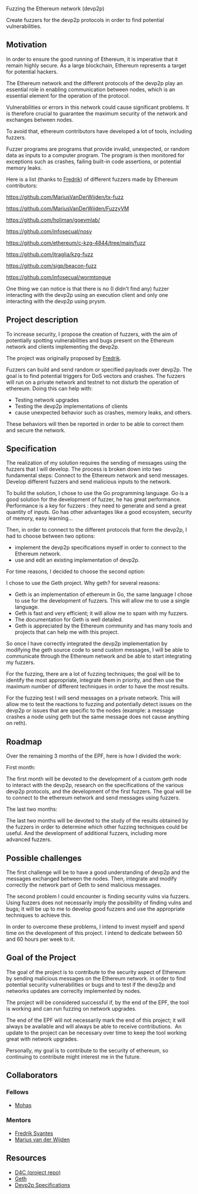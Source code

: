 Fuzzing the Ethereum network (devp2p)

Create fuzzers for the devp2p protocols in order to find potential vulnerabilities.

## Motivation

In order to ensure the good running of Ethereum, it is imperative that it remain highly secure. As a large blockchain, Ethereum represents a target for potential hackers.

The Ethereum network and the different protocols of the devp2p play an essential role in enabling communication between nodes, which is an essential element for the operation of the protocol.

Vulnerabilities or errors in this network could cause significant problems. It is therefore crucial to guarantee the maximum security of the network and exchanges between nodes.

To avoid that, ethereum contributors have developed a lot of tools, including fuzzers.

Fuzzer programs are programs that provide invalid, unexpected, or random data as inputs to a computer program. The program is then monitored for exceptions such as crashes, failing built-in code assertions, or potential memory leaks.

Here is a list (thanks to [Fredrik](https://github.com/fredriksvantes)) of different fuzzers made by Ethereum contributors:

https://github.com/MariusVanDerWijden/tx-fuzz

https://github.com/MariusVanDerWijden/FuzzyVM

https://github.com/holiman/goevmlab/

https://github.com/infosecual/nosy

https://github.com/ethereum/c-kzg-4844/tree/main/fuzz

https://github.com/jtraglia/kzg-fuzz

https://github.com/sigp/beacon-fuzz

https://github.com/infosecual/wormtongue

One thing we can notice is that there is no (I didn't find any) fuzzer interacting with the devp2p using an execution client and only one interacting with the devp2p using prysm.


## Project description

To increase security, I propose the creation of fuzzers, with the aim of potentially spotting vulnerabilities and bugs present on the Ethereum network and clients implementing the devp2p.

The project was originally proposed by [Fredrik](https://github.com/eth-protocol-fellows/cohort-four/blob/master/projects/project-ideas.md#fuzzing).

Fuzzers can build and send random or specified payloads over devp2p. The goal is to find potential triggers for DoS vectors and crashes. The fuzzers will run on a private network and testnet to not disturb the operation of ethereum.
Doing this can help with:
- Testing network upgrades
- Testing the devp2p implementations of clients
- cause unexpected behavior such as crashes, memory leaks, and others.


These behaviors will then be reported in order to be able to correct them and secure the network.




## Specification


The realization of my solution requires the sending of messages using the fuzzers that I will develop. The process is broken down into two fundamental steps:
Connect to the Ethereum network and send messages.
Develop different fuzzers and send malicious inputs to the network.


To build the solution, I chose to use the Go programming language.
Go is a good solution for the development of fuzzer, he has great performance. Performance is a key for fuzzers : they need to generate and send a great quantity of inputs. Go has other advantages like a good ecosystem, security of memory, easy learning...

Then, in order to connect to the different protocols that form the devp2p, I had to choose between two options:

- implement the devp2p specifications myself in order to connect to the Ethereum network.
- use and edit an existing implementation of devp2p.

For time reasons, I decided to choose the second option:

I chose to use the Geth project.
Why geth? for several reasons:
- Geth is an implementation of ethereum in Go, the same language I chose to use for the development of fuzzers. This will allow me to use a single language.
- Geth is fast and very efficient; it will allow me to spam with my fuzzers.
- The documentation for Geth is well detailed.
- Geth is appreciated by the Ethereum community and has many tools and projects that can help me with this project.

So once I have correctly integrated the devp2p implementation by modifying the geth source code to send custom messages, I will be able to communicate through the Ethereum network and be able to start integrating my fuzzers.

For the fuzzing, there are a lot of fuzzing techniques; the goal will be to identify the most appropriate, integrate them in priority, and then use the maximum number of different techniques in order to have the most results.

For the fuzzing test I will send messages on a private network. This will allow me to test the  reactions to fuzzing and potentially detect issues on the devp2p or issues that are specific to the nodes (example: a message crashes a node using geth but the same message does not cause anything on reth).


## Roadmap

Over the remaining 3 months of the EPF, here is how I divided the work:

First month:

The first month will be devoted to the development of a custom geth node to interact with the devp2p, research on the specifications of the various devp2p protocols, and the development of the first fuzzers.
The goal will be to connect to the ethereum network and send messages using fuzzers.

The last two months:

The last two months will be devoted to the study of the results obtained by the fuzzers in order to determine which other fuzzing techniques could be useful.
And the development of additional fuzzers, including more advanced fuzzers.

## Possible challenges

The first challenge will be to have a good understanding of devp2p and the messages exchanged between the nodes.
Then, integrate and modify correctly the network part of Geth to send malicious messages.

The second problem I could encounter is finding security vulns via fuzzers. Using fuzzers does not necessarily imply the possibility of finding vulns and bugs; it will be up to me to develop good fuzzers and use the appropriate techniques to achieve this.

In order to overcome these problems, I intend to invest myself and spend time on the development of this project. I intend to dedicate between 50 and 60 hours per week to it.

## Goal of the Project

The goal of the project is to contribute to the security aspect of Ethereum by sending malicious messages on the Ethereum network.
in order to find potential security vulnerabilities or bugs and to test if the devp2p and networks updates are correclty implemented by nodes.

The project will be considered successful if, by the end of the EPF, the tool is working and can run fuzzing on network upgrades.


The end of the EPF will not necessarily mark the end of this project; it will always be available and will always be able to receive contributions. 
An update to the project can be necessary over time to keep the tool working great with network upgrades.

Personally, my goal is to contribute to the security of ethereum, so continuing to contribute might interest me in the future.

## Collaborators

### Fellows 

- [Mohas](https://github.com/mohasdev) 

### Mentors

- [Fredrik Svantes](https://github.com/fredriksvantes)
- [Marius van der Wijden](https://github.com/MariusVanDerWijden)


## Resources

- [D4C (project repo)](https://github.com/mohasdev/D4C)
- [Geth](https://github.com/ethereum/go-ethereum)
- [Devp2p Specifications](https://github.com/ethereum/devp2p)